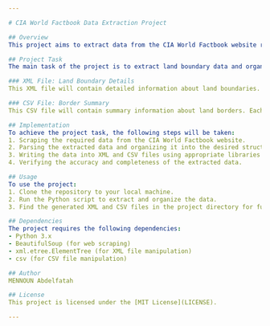 ```yaml
---

# CIA World Factbook Data Extraction Project

## Overview
This project aims to extract data from the CIA World Factbook website regarding land boundaries of countries and store it in a structured format suitable for further analysis. The data will be extracted from the following URL: [https://www.cia.gov/the-world-factbook/field/land-boundaries/](https://www.cia.gov/the-world-factbook/field/land-boundaries/).

## Project Task
The main task of the project is to extract land boundary data and organize it into two separate file formats: XML and CSV.

### XML File: Land Boundary Details
This XML file will contain detailed information about land boundaries. Each country will be represented by a `<country>` element with child elements for country code, bordering countries, and border lengths.

### CSV File: Border Summary
This CSV file will contain summary information about land borders. Each row will represent a country, with columns for the country code, total border length, and any additional notes.

## Implementation
To achieve the project task, the following steps will be taken:
1. Scraping the required data from the CIA World Factbook website.
2. Parsing the extracted data and organizing it into the desired structure.
3. Writing the data into XML and CSV files using appropriate libraries in Python.
4. Verifying the accuracy and completeness of the extracted data.

## Usage
To use the project:
1. Clone the repository to your local machine.
2. Run the Python script to extract and organize the data.
3. Find the generated XML and CSV files in the project directory for further use.

## Dependencies
The project requires the following dependencies:
- Python 3.x
- BeautifulSoup (for web scraping)
- xml.etree.ElementTree (for XML file manipulation)
- csv (for CSV file manipulation)

## Author
MENNOUN Abdelfatah

## License
This project is licensed under the [MIT License](LICENSE).

---
```


